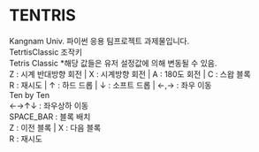 # TENTRIS<br/>
Kangnam Univ. 파이썬 응용 팀프로젝트 과제물입니다.<br/>
TetrtisClassic 조작키<br/>
Tetris Classic *해당 값들은 유저 설정값에 의해 변동될 수 있음.<br/>
Z : 시계 반대방향 회전 | X : 시계방향 회전 | A : 180도 회전 | C : 스왑 블록<br/>
R : 재시도 | ↑ : 하드 드롭 | ↓ : 소프트 드롭 | ←,→ : 좌우 이동<br/>
Ten by Ten<br/>
←→↑↓ : 좌우상하 이동<br/>
SPACE_BAR : 블록 배치<br/>
Z : 이전 블록 | X : 다음 블록<br/>
R : 재시도<br/>
